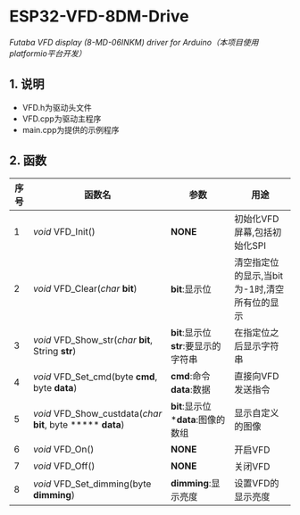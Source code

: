 # ESP32-VFD-8DM-Drive
*Futaba VFD display (8-MD-06INKM) driver for Arduino（本项目使用platformio平台开发）*

## 1. 说明

- VFD.h为驱动头文件
- VFD.cpp为驱动主程序
- main.cpp为提供的示例程序

## 2. 函数

| 序号 | 函数名                                                       | 参数                                    | 用途                                          |
| ---- | ------------------------------------------------------------ | --------------------------------------- | --------------------------------------------- |
| 1    | *void* VFD_Init()                                            | **NONE**                                | 初始化VFD屏幕,包括初始化SPI                   |
| 2    | *void* VFD_Clear(*char* **bit**)                             | **bit**:显示位                          | 清空指定位的显示,当bit为-1时,清空所有位的显示 |
| 3    | *void* VFD_Show_str(*char* **bit**, String **str**)          | **bit**:显示位   **str**:要显示的字符串 | 在指定位之后显示字符串                        |
| 4    | *void* VFD_Set_cmd(byte **cmd**, byte **data**)              | **cmd**:命令  **data**:数据             | 直接向VFD发送指令                             |
| 5    | *void* VFD_Show_custdata(*char* **bit**, byte ***** **data**) | **bit**:显示位  ***data**:图像的数组    | 显示自定义的图像                              |
| 6    | *void* VFD_On()                                              | **NONE**                                | 开启VFD                                       |
| 7    | *void* VFD_Off()                                             | **NONE**                                | 关闭VFD                                       |
| 8    | *void* VFD_Set_dimming(byte **dimming**)                     | **dimming**:显示亮度                    | 设置VFD的显示亮度                             |

